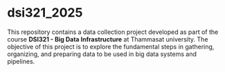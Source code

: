 # dsi321_2025
This repository contains a data collection project developed as part of the course **DSI321 - Big Data Infrastructure** at Thammasat university. The objective of this project is to explore the fundamental steps in gathering, organizing, and preparing data to be used in big data systems and pipelines.


